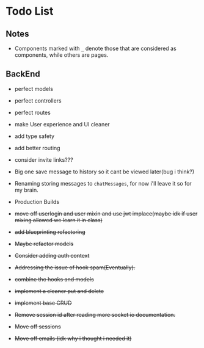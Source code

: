 # Todo List

## Notes
- Components marked with `_` denote those that are considered as components, while others are pages.

## BackEnd

- perfect models
- perfect controllers
- perfect routes
- make User experience and UI cleaner
- add type safety
- add better routing
- consider invite links???
- Big one save message to history so it cant be viewed later(bug i think?)
- Renaming storing messages to `chatMessages`, for now i'll leave it so for my brain.
- Production Builds

- ~~move off userlogin and user mixin  and use jwt implace(maybe idk if user mixing allowed we learn it in class)~~
- ~~add blueprinting refactoring~~
- ~~Maybe refactor models~~
- ~~Consider adding auth context~~
- ~~Addressing the issue of hook spam(Eventually).~~
- ~~combine the hooks and models~~
- ~~implement a cleaner put and delete~~
- ~~implement base CRUD~~
- ~~Remove session id after reading more socket io documentation.~~
- ~~Move off sessions~~
- ~~Move off emails (idk why i thought i needed it)~~